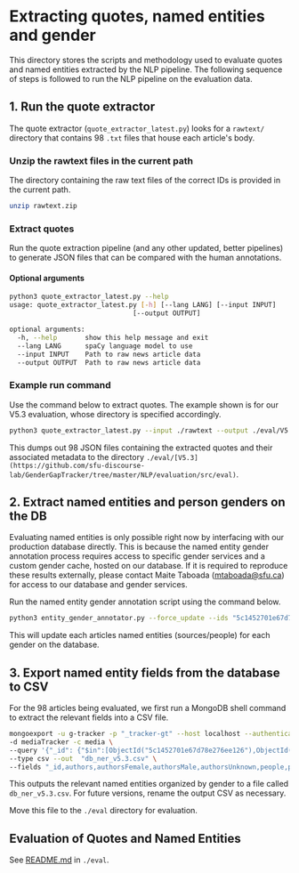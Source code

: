 # Extracting quotes, named entities and gender

This directory stores the scripts and methodology used to evaluate quotes and named entities extracted by the NLP pipeline. The following sequence of steps is followed to run the NLP pipeline on the evaluation data.

## 1. Run the quote extractor
The quote extractor (`quote_extractor_latest.py`) looks for a `rawtext/` directory that contains 98 `.txt` files that house each article's body.

### Unzip the rawtext files in the current path
The directory containing the raw text files of the correct IDs is provided in the current path.
```sh
unzip rawtext.zip
```

### Extract quotes
Run the quote extraction pipeline (and any other updated, better pipelines) to generate JSON files that can be compared with the human annotations.

#### Optional arguments
```sh
python3 quote_extractor_latest.py --help
usage: quote_extractor_latest.py [-h] [--lang LANG] [--input INPUT]
                               [--output OUTPUT]

optional arguments:
  -h, --help       show this help message and exit
  --lang LANG      spaCy language model to use
  --input INPUT    Path to raw news article data
  --output OUTPUT  Path to raw news article data
```

### Example run command
Use the command below to extract quotes. The example shown is for our V5.3 evaluation, whose directory is specified accordingly.
```sh
python3 quote_extractor_latest.py --input ./rawtext --output ./eval/V5.3
```
This dumps out 98 JSON files containing the extracted quotes and their associated metadata to the directory `./eval/[V5.3](https://github.com/sfu-discourse-lab/GenderGapTracker/tree/master/NLP/evaluation/src/eval)`.

## 2. Extract named entities and person genders on the DB
Evaluating named entities is only possible right now by interfacing with our production database directly. This is because the named entity gender annotation process requires access to specific gender services and a custom gender cache, hosted on our database. If it is required to reproduce these results externally, please contact Maite Taboada ([mtaboada@sfu.ca](mailto:mtaboada@sfu.ca)) for access to our database and gender services.

Run the named entity gender annotation script using the command below.

```sh
python3 entity_gender_annotator.py --force_update --ids "5c1452701e67d78e276ee126,5c146e42795bd2fcce2ea8e5,5c149ffc1e67d78e276fbd44,5c1548a31e67d78e2771624f,5c158f201e67d78e27721ffd,5c159cb81e67d78e277241fd,5c182ac21e67d78e277944ad,5c1dbe1d1e67d78e2797d611,5c1dccbf1e67d78e279807d8,5c1de1661e67d78e27984d34,5c1df61f1e67d78e2798f3fe,5c1e0b68795bd2a5d03a49a9,5c1efb3d1e67d78e279bd39a,5c1f08711e67d78e279bf66d,5c1f1d831e67d78e279c35b4,5c1f328f1e67d78e279c7d31,5c201b371e67d78e279e248a,5c2059ec1e67d78e279ea86c,5c2060d31e67d78e279eb852,5c20ae45795bd2d89328853e,5c25054e1e67d78e27aac4ef,5c2858471e67d78e27b3b633,5c286d031e67d78e27b3f17b,5c287b841e67d78e27b4163e,5c2849d21e67d78e27b38ce9,5c28eba91e67d78e27b54bca,5c2955161e67d78e27b64992,5c29947f1e67d78e27b6d330,5c29beda1e67d78e27b74939,5c29ccfc1e67d78e27b76bfb,5c29e8a8795bd2ac48ec6e58,5c2a3d191e67d78e27b8ac72,5c2a60611e67d78e27b8feef,5c2aa6971e67d78e27b9ab24,5c2ae5f11e67d78e27ba36d7,5c32f9841e67d78e27cfa4eb,5c35c63f795bd2d9a887febb,5c3370aa1e67d78e27d0f869,5c3377b81e67d78e27d10a65,5c33859e1e67d78e27d12893,5c339b091e67d78e27d16414,5c33e1a71e67d78e27d2193c,5c3436991e67d78e27d30c2c,5c344a9f1e67d78e27d34d0a,5c3474c2795bd22cf5864830,5c34c2311e67d78e27d50d44,5c34c92a1e67d78e27d52117,5c34d7211e67d78e27d54599,5c3533311e67d78e27d653f4,5c3d854a1e67d78e27f049d6,5c3daf32795bd2eb3f0108d8,5c3e038e1e67d78e27f2105a,5c3e11b11e67d78e27f2357a,5c3e27a31e67d78e27f27b38,5c3eac6f1e67d78e27f3dc55,5c3ed6b11e67d78e27f46477,5c3eec791e67d78e27f51065,5c3f00a6795bd298e67a078f,5c3f4e281e67d78e27f62b50,5c3f55241e67d78e27f63e5a,5c3f78b21e67d78e27f6a477,5c3fbf491e67d78e27f767d8,5c3fefc41e67d78e270257d3,5c47fce51e67d78e271b1f7a,5c48111c1e67d78e271b6146,5c48278d1e67d78e271c1a28,5c483b26795bd2b724e92a68,5c4888ac1e67d78e271d2cdf,5c488fac1e67d78e271d405b,5c489df91e67d78e271d66c5,5c494e541e67d78e271f514e,5c4962f31e67d78e271f9498,5c4977bc1e67d78e27204091,5c498cc6795bd264151080e0,5c49e1261e67d78e2721712b,5c49ef691e67d78e272197a5,5c4a89f31e67d78e27233c5d,5c529d681e67d78e273c4cb9,5c52b36a1e67d78e273d029c,5c52c73b795bd245ab059d61,5c5314a91e67d78e273e13be,5c531ba91e67d78e273e272a,5c533fe21e67d78e273e92d1,5c53eea41e67d78e27407cc3,5c53fcb21e67d78e2740a299,5c5418cc795bd22bf37ca606,5c54662d1e67d78e27425afa,5c546d281e67d78e27426e82,5c547bf71e67d78e2742971d,5c5490681e67d78e2742d421,5c5555d11e67d78e27457a93,5c5d15151e67d78e275d5d0f,5c5d292b1e67d78e275d9e9f,5c5d37341e67d78e275dc30f,5c5d3e251e67d78e275e54b5,5c5d532a795bd2d5c282a094,5c5e50711e67d78e27616b23,5c5da7aa1e67d78e275f8a3c"
```
This will update each articles named entities (sources/people) for each gender on the database.

## 3. Export named entity fields from the database to CSV
For the 98 articles being evaluated, we first run a MongoDB shell command to extract the relevant fields into a CSV file.

```sh
mongoexport -u g-tracker -p "_tracker-gt" --host localhost --authenticationDatabase admin \
-d mediaTracker -c media \
--query '{"_id": {"$in":[ObjectId("5c1452701e67d78e276ee126"),ObjectId("5c146e42795bd2fcce2ea8e5"),ObjectId("5c149ffc1e67d78e276fbd44"),ObjectId("5c1548a31e67d78e2771624f"),ObjectId("5c158f201e67d78e27721ffd"),ObjectId("5c159cb81e67d78e277241fd"),ObjectId("5c182ac21e67d78e277944ad"),ObjectId("5c1dbe1d1e67d78e2797d611"),ObjectId("5c1dccbf1e67d78e279807d8"),ObjectId("5c1de1661e67d78e27984d34"),ObjectId("5c1df61f1e67d78e2798f3fe"),ObjectId("5c1e0b68795bd2a5d03a49a9"),ObjectId("5c1efb3d1e67d78e279bd39a"),ObjectId("5c1f08711e67d78e279bf66d"),ObjectId("5c1f1d831e67d78e279c35b4"),ObjectId("5c1f328f1e67d78e279c7d31"),ObjectId("5c201b371e67d78e279e248a"),ObjectId("5c2059ec1e67d78e279ea86c"),ObjectId("5c2060d31e67d78e279eb852"),ObjectId("5c20ae45795bd2d89328853e"),ObjectId("5c25054e1e67d78e27aac4ef"),ObjectId("5c2858471e67d78e27b3b633"),ObjectId("5c286d031e67d78e27b3f17b"),ObjectId("5c287b841e67d78e27b4163e"),ObjectId("5c2849d21e67d78e27b38ce9"),ObjectId("5c28eba91e67d78e27b54bca"),ObjectId("5c2955161e67d78e27b64992"),ObjectId("5c29947f1e67d78e27b6d330"),ObjectId("5c29beda1e67d78e27b74939"),ObjectId("5c29ccfc1e67d78e27b76bfb"),ObjectId("5c29e8a8795bd2ac48ec6e58"),ObjectId("5c2a3d191e67d78e27b8ac72"),ObjectId("5c2a60611e67d78e27b8feef"),ObjectId("5c2aa6971e67d78e27b9ab24"),ObjectId("5c2ae5f11e67d78e27ba36d7"),ObjectId("5c32f9841e67d78e27cfa4eb"),ObjectId("5c35c63f795bd2d9a887febb"),ObjectId("5c3370aa1e67d78e27d0f869"),ObjectId("5c3377b81e67d78e27d10a65"),ObjectId("5c33859e1e67d78e27d12893"),ObjectId("5c339b091e67d78e27d16414"),ObjectId("5c33e1a71e67d78e27d2193c"),ObjectId("5c3436991e67d78e27d30c2c"),ObjectId("5c344a9f1e67d78e27d34d0a"),ObjectId("5c3474c2795bd22cf5864830"),ObjectId("5c34c2311e67d78e27d50d44"),ObjectId("5c34c92a1e67d78e27d52117"),ObjectId("5c34d7211e67d78e27d54599"),ObjectId("5c3533311e67d78e27d653f4"),ObjectId("5c3d854a1e67d78e27f049d6"),ObjectId("5c3daf32795bd2eb3f0108d8"),ObjectId("5c3e038e1e67d78e27f2105a"),ObjectId("5c3e11b11e67d78e27f2357a"),ObjectId("5c3e27a31e67d78e27f27b38"),ObjectId("5c3eac6f1e67d78e27f3dc55"),ObjectId("5c3ed6b11e67d78e27f46477"),ObjectId("5c3eec791e67d78e27f51065"),ObjectId("5c3f00a6795bd298e67a078f"),ObjectId("5c3f4e281e67d78e27f62b50"),ObjectId("5c3f55241e67d78e27f63e5a"),ObjectId("5c3f78b21e67d78e27f6a477"),ObjectId("5c3fbf491e67d78e27f767d8"),ObjectId("5c3fefc41e67d78e270257d3"),ObjectId("5c47fce51e67d78e271b1f7a"),ObjectId("5c48111c1e67d78e271b6146"),ObjectId("5c48278d1e67d78e271c1a28"),ObjectId("5c483b26795bd2b724e92a68"),ObjectId("5c4888ac1e67d78e271d2cdf"),ObjectId("5c488fac1e67d78e271d405b"),ObjectId("5c489df91e67d78e271d66c5"),ObjectId("5c494e541e67d78e271f514e"),ObjectId("5c4962f31e67d78e271f9498"),ObjectId("5c4977bc1e67d78e27204091"),ObjectId("5c498cc6795bd264151080e0"),ObjectId("5c49e1261e67d78e2721712b"),ObjectId("5c49ef691e67d78e272197a5"),ObjectId("5c4a89f31e67d78e27233c5d"),ObjectId("5c529d681e67d78e273c4cb9"),ObjectId("5c52b36a1e67d78e273d029c"),ObjectId("5c52c73b795bd245ab059d61"),ObjectId("5c5314a91e67d78e273e13be"),ObjectId("5c531ba91e67d78e273e272a"),ObjectId("5c533fe21e67d78e273e92d1"),ObjectId("5c53eea41e67d78e27407cc3"),ObjectId("5c53fcb21e67d78e2740a299"),ObjectId("5c5418cc795bd22bf37ca606"),ObjectId("5c54662d1e67d78e27425afa"),ObjectId("5c546d281e67d78e27426e82"),ObjectId("5c547bf71e67d78e2742971d"),ObjectId("5c5490681e67d78e2742d421"),ObjectId("5c5555d11e67d78e27457a93"),ObjectId("5c5d15151e67d78e275d5d0f"),ObjectId("5c5d292b1e67d78e275d9e9f"),ObjectId("5c5d37341e67d78e275dc30f"),ObjectId("5c5d3e251e67d78e275e54b5"),ObjectId("5c5d532a795bd2d5c282a094"),ObjectId("5c5e50711e67d78e27616b23"),ObjectId("5c5da7aa1e67d78e275f8a3c")]}}' \
--type csv --out  "db_ner_v5.3.csv" \
--fields "_id,authors,authorsFemale,authorsMale,authorsUnknown,people,peopleFemale,peopleMale,peopleUnknown,sourcesFemale,sourcesMale,sourcesUnknown"
```
This outputs the relevant named entities organized by gender to a file called `db_ner_v5.3.csv`. For future versions, rename the output CSV as necessary.

Move this file to the `./eval` directory for evaluation.

## Evaluation of Quotes and Named Entities
See [README.md](https://github.com/sfu-discourse-lab/GenderGapTracker/tree/master/NLP/evaluation/src/eval) in `./eval`.
